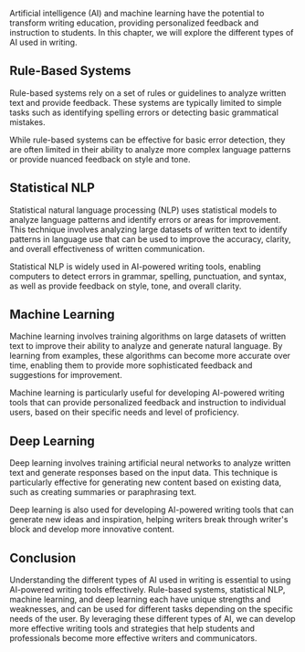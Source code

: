 
Artificial intelligence (AI) and machine learning have the potential to transform writing education, providing personalized feedback and instruction to students. In this chapter, we will explore the different types of AI used in writing.

Rule-Based Systems
------------------

Rule-based systems rely on a set of rules or guidelines to analyze written text and provide feedback. These systems are typically limited to simple tasks such as identifying spelling errors or detecting basic grammatical mistakes.

While rule-based systems can be effective for basic error detection, they are often limited in their ability to analyze more complex language patterns or provide nuanced feedback on style and tone.

Statistical NLP
---------------

Statistical natural language processing (NLP) uses statistical models to analyze language patterns and identify errors or areas for improvement. This technique involves analyzing large datasets of written text to identify patterns in language use that can be used to improve the accuracy, clarity, and overall effectiveness of written communication.

Statistical NLP is widely used in AI-powered writing tools, enabling computers to detect errors in grammar, spelling, punctuation, and syntax, as well as provide feedback on style, tone, and overall clarity.

Machine Learning
----------------

Machine learning involves training algorithms on large datasets of written text to improve their ability to analyze and generate natural language. By learning from examples, these algorithms can become more accurate over time, enabling them to provide more sophisticated feedback and suggestions for improvement.

Machine learning is particularly useful for developing AI-powered writing tools that can provide personalized feedback and instruction to individual users, based on their specific needs and level of proficiency.

Deep Learning
-------------

Deep learning involves training artificial neural networks to analyze written text and generate responses based on the input data. This technique is particularly effective for generating new content based on existing data, such as creating summaries or paraphrasing text.

Deep learning is also used for developing AI-powered writing tools that can generate new ideas and inspiration, helping writers break through writer's block and develop more innovative content.

Conclusion
----------

Understanding the different types of AI used in writing is essential to using AI-powered writing tools effectively. Rule-based systems, statistical NLP, machine learning, and deep learning each have unique strengths and weaknesses, and can be used for different tasks depending on the specific needs of the user. By leveraging these different types of AI, we can develop more effective writing tools and strategies that help students and professionals become more effective writers and communicators.
